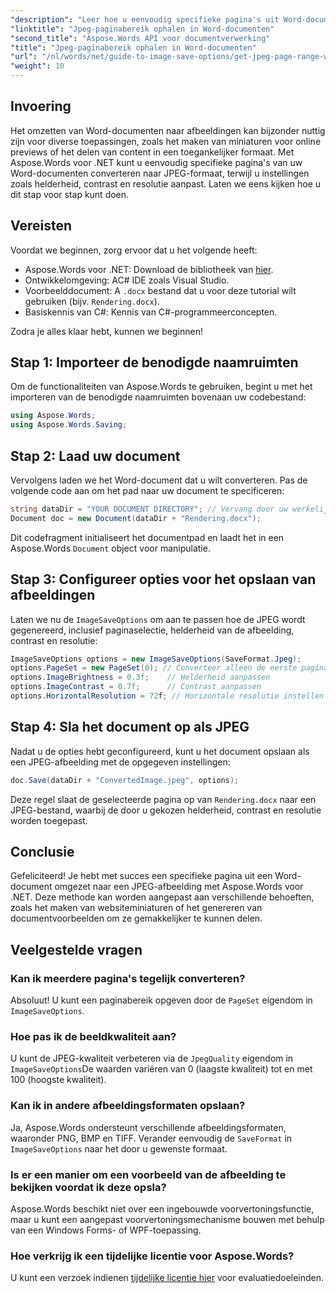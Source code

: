 ```yaml
---
"description": "Leer hoe u eenvoudig specifieke pagina's uit Word-documenten kunt converteren naar JPEG-afbeeldingen met Aspose.Words voor .NET. Deze uitgebreide handleiding behandelt alles, van het laden van uw document en het configureren van afbeeldingsinstellingen tot het opslaan als JPEG."
"linktitle": "Jpeg-paginabereik ophalen in Word-documenten"
"second_title": "Aspose.Words API voor documentverwerking"
"title": "Jpeg-paginabereik ophalen in Word-documenten"
"url": "/nl/words/net/guide-to-image-save-options/get-jpeg-page-range-word-document/"
"weight": 10
---
```


## Invoering

Het omzetten van Word-documenten naar afbeeldingen kan bijzonder nuttig zijn voor diverse toepassingen, zoals het maken van miniaturen voor online previews of het delen van content in een toegankelijker formaat. Met Aspose.Words voor .NET kunt u eenvoudig specifieke pagina's van uw Word-documenten converteren naar JPEG-formaat, terwijl u instellingen zoals helderheid, contrast en resolutie aanpast. Laten we eens kijken hoe u dit stap voor stap kunt doen.

## Vereisten

Voordat we beginnen, zorg ervoor dat u het volgende heeft:

- Aspose.Words voor .NET: Download de bibliotheek van [hier](https://releases.aspose.com/words/net/).
- Ontwikkelomgeving: AC# IDE zoals Visual Studio.
- Voorbeelddocument: A `.docx` bestand dat u voor deze tutorial wilt gebruiken (bijv. `Rendering.docx`).
- Basiskennis van C#: Kennis van C#-programmeerconcepten.

Zodra je alles klaar hebt, kunnen we beginnen!

## Stap 1: Importeer de benodigde naamruimten

Om de functionaliteiten van Aspose.Words te gebruiken, begint u met het importeren van de benodigde naamruimten bovenaan uw codebestand:

```csharp
using Aspose.Words;
using Aspose.Words.Saving;
```

## Stap 2: Laad uw document

Vervolgens laden we het Word-document dat u wilt converteren. Pas de volgende code aan om het pad naar uw document te specificeren:

```csharp
string dataDir = "YOUR DOCUMENT DIRECTORY"; // Vervang door uw werkelijke directorypad
Document doc = new Document(dataDir + "Rendering.docx");
```

Dit codefragment initialiseert het documentpad en laadt het in een Aspose.Words `Document` object voor manipulatie.

## Stap 3: Configureer opties voor het opslaan van afbeeldingen

Laten we nu de `ImageSaveOptions` om aan te passen hoe de JPEG wordt gegenereerd, inclusief paginaselectie, helderheid van de afbeelding, contrast en resolutie:

```csharp
ImageSaveOptions options = new ImageSaveOptions(SaveFormat.Jpeg);
options.PageSet = new PageSet(0); // Converteer alleen de eerste pagina
options.ImageBrightness = 0.3f;    // Helderheid aanpassen
options.ImageContrast = 0.7f;      // Contrast aanpassen
options.HorizontalResolution = 72f; // Horizontale resolutie instellen
```

## Stap 4: Sla het document op als JPEG

Nadat u de opties hebt geconfigureerd, kunt u het document opslaan als een JPEG-afbeelding met de opgegeven instellingen:

```csharp
doc.Save(dataDir + "ConvertedImage.jpeg", options);
```

Deze regel slaat de geselecteerde pagina op van `Rendering.docx` naar een JPEG-bestand, waarbij de door u gekozen helderheid, contrast en resolutie worden toegepast.

## Conclusie

Gefeliciteerd! Je hebt met succes een specifieke pagina uit een Word-document omgezet naar een JPEG-afbeelding met Aspose.Words voor .NET. Deze methode kan worden aangepast aan verschillende behoeften, zoals het maken van websiteminiaturen of het genereren van documentvoorbeelden om ze gemakkelijker te kunnen delen.

## Veelgestelde vragen

### Kan ik meerdere pagina's tegelijk converteren?  
Absoluut! U kunt een paginabereik opgeven door de `PageSet` eigendom in `ImageSaveOptions`.

### Hoe pas ik de beeldkwaliteit aan?  
U kunt de JPEG-kwaliteit verbeteren via de `JpegQuality` eigendom in `ImageSaveOptions`De waarden variëren van 0 (laagste kwaliteit) tot en met 100 (hoogste kwaliteit).

### Kan ik in andere afbeeldingsformaten opslaan?  
Ja, Aspose.Words ondersteunt verschillende afbeeldingsformaten, waaronder PNG, BMP en TIFF. Verander eenvoudig de `SaveFormat` in `ImageSaveOptions` naar het door u gewenste formaat.

### Is er een manier om een voorbeeld van de afbeelding te bekijken voordat ik deze opsla?  
Aspose.Words beschikt niet over een ingebouwde voorvertoningsfunctie, maar u kunt een aangepast voorvertoningsmechanisme bouwen met behulp van een Windows Forms- of WPF-toepassing.

### Hoe verkrijg ik een tijdelijke licentie voor Aspose.Words?  
U kunt een verzoek indienen [tijdelijke licentie hier](https://purchase.aspose.com/temporary-license/) voor evaluatiedoeleinden.
